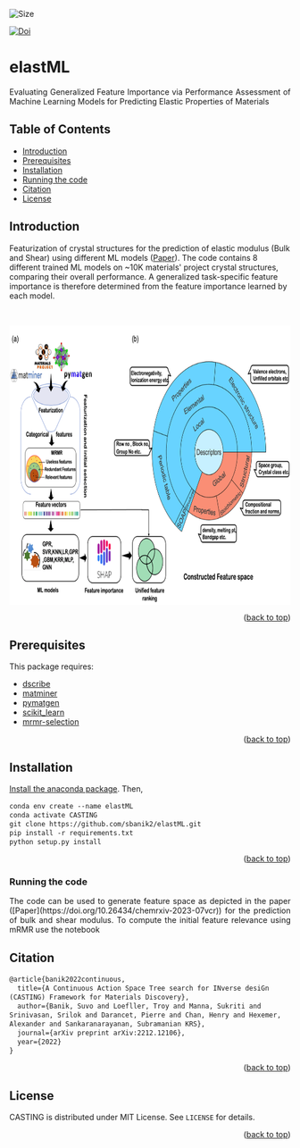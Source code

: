 

<a name="readme-top"></a>

![Size][size-shield]

[![Doi][DOI-shield]][DOI-url]





# elastML

<p align="justify"> Evaluating Generalized Feature Importance via Performance Assessment of Machine Learning Models for Predicting Elastic Properties of Materials</p>


## Table of Contents
- [Introduction](#Introduction)
- [Prerequisites](#prerequisites)
- [Installation](#installation)
- [Running the code](#running-the-code)
- [Citation](#citation)
- [License](#license)





## Introduction

Featurization of crystal structures for the prediction of elastic modulus (Bulk and Shear) using different ML models ([Paper](https://doi.org/10.26434/chemrxiv-2023-07vcr)). The code contains 8 different trained ML models on ~10K materials' project crystal structures, comparing their overall performance. A generalized task-specific feature importance is therefore determined from the feature importance learned by each model. <br/>

<p align="justify">&emsp;&emsp;&emsp;&emsp;</p>


<p align="center"> <a href="url"><img src="https://github.com/sbanik2/elastML/blob/main/figs/workflow.png?raw=true" align="center" height="500" width="700" ></a> </p>


<p align="right">(<a href="#readme-top">back to top</a>)</p>

## Prerequisites
This package requires:
- [dscribe](https://singroup.github.io/dscribe/latest/)
- [matminer](https://matminer.readthedocs.io/en/latest/)
- [pymatgen](https://pymatgen.org/)
- [scikit_learn](https://scikit-learn.org/stable/)
- [mrmr-selection](https://github.com/smazzanti/mrmr)


<p align="right">(<a href="#readme-top">back to top</a>)</p>

## Installation

[Install the anaconda package](https://docs.anaconda.com/anaconda/install/). Then, 

```
conda env create --name elastML
conda activate CASTING
git clone https://github.com/sbanik2/elastML.git
pip install -r requirements.txt
python setup.py install
```


<p align="right">(<a href="#readme-top">back to top</a>)</p>

### Running the code
<p align="justify">  The code can be used to generate feature space as depicted in the paper ([Paper](https://doi.org/10.26434/chemrxiv-2023-07vcr)) for the prediction of bulk and shear modulus. To compute the initial feature relevance using mRMR use the notebook   </p>


## Citation
```
@article{banik2022continuous,
  title={A Continuous Action Space Tree search for INverse desiGn (CASTING) Framework for Materials Discovery},
  author={Banik, Suvo and Loefller, Troy and Manna, Sukriti and Srinivasan, Srilok and Darancet, Pierre and Chan, Henry and Hexemer, Alexander and Sankaranarayanan, Subramanian KRS},
  journal={arXiv preprint arXiv:2212.12106},
  year={2022}
}
```
    
<p align="right">(<a href="#readme-top">back to top</a>)</p>
        
## License
CASTING is distributed under MIT License. See `LICENSE` for details.
    
    
<p align="right">(<a href="#readme-top">back to top</a>)</p>  
    
<!--LINKS -->



[size-shield]: https://img.shields.io/github/repo-size/sbanik2/elastML
[DOI-shield]: https://img.shields.io/badge/Paper-8A2BE2
[DOI-url]: https://doi.org/10.26434/chemrxiv-2023-07vcr
    
    

